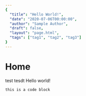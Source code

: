 ```yaml
---
{
  "title": "Hello World!",
  "date": "2020-07-06T00:00:00",
  "author": "Sample Author",
  "draft": false,
  "layout": "page.html",
  "tags": ["tag1", "tag2", "tag3"]
}  
--- 
```

# Home
test tesdt
Hello world!

```
this is a code block
```
